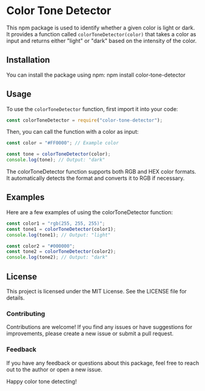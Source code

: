 # Color Tone Detector

This npm package is used to identify whether a given color is light or dark. It provides a function called `colorToneDetector(color)` that takes a color as input and returns either "light" or "dark" based on the intensity of the color.

## Installation

You can install the package using npm: npm install color-tone-detector

## Usage

To use the `colorToneDetector` function, first import it into your code:

```javascript
const colorToneDetector = require("color-tone-detector");
```

Then, you can call the function with a color as input:

```javascript
const color = "#FF0000"; // Example color

const tone = colorToneDetector(color);
console.log(tone); // Output: "dark"
```

The colorToneDetector function supports both RGB and HEX color formats. It automatically detects the format and converts it to RGB if necessary.

## Examples

Here are a few examples of using the colorToneDetector function:

```javascript
const color1 = "rgb(255, 255, 255)";
const tone1 = colorToneDetector(color1);
console.log(tone1); // Output: "light"

const color2 = "#000000";
const tone2 = colorToneDetector(color2);
console.log(tone2); // Output: "dark"
```

## License

This project is licensed under the MIT License. See the LICENSE file for details.

### Contributing

Contributions are welcome! If you find any issues or have suggestions for improvements, please create a new issue or submit a pull request.

### Feedback

If you have any feedback or questions about this package, feel free to reach out to the author or open a new issue.

Happy color tone detecting!
